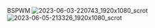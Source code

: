 BSPWM 
![2023-06-03-220743_1920x1080_scrot](https://github.com/ZEHINEW/Dotfiles/assets/128122007/bfb1a60a-da76-4a05-8f1f-6fc1c8772195)
![2023-06-05-213326_1920x1080_scrot](https://github.com/ZEHINEW/Dotfiles/assets/128122007/1777b1d9-fc7f-4c4b-a2c7-3595a3503bbf)

